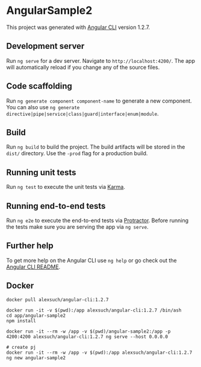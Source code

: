 # AngularSample2

This project was generated with [Angular CLI](https://github.com/angular/angular-cli) version 1.2.7.

## Development server

Run `ng serve` for a dev server. Navigate to `http://localhost:4200/`. The app will automatically reload if you change any of the source files.

## Code scaffolding

Run `ng generate component component-name` to generate a new component. You can also use `ng generate directive|pipe|service|class|guard|interface|enum|module`.

## Build

Run `ng build` to build the project. The build artifacts will be stored in the `dist/` directory. Use the `-prod` flag for a production build.

## Running unit tests

Run `ng test` to execute the unit tests via [Karma](https://karma-runner.github.io).

## Running end-to-end tests

Run `ng e2e` to execute the end-to-end tests via [Protractor](http://www.protractortest.org/).
Before running the tests make sure you are serving the app via `ng serve`.

## Further help

To get more help on the Angular CLI use `ng help` or go check out the [Angular CLI README](https://github.com/angular/angular-cli/blob/master/README.md).

## Docker

```
docker pull alexsuch/angular-cli:1.2.7

docker run -it -v $(pwd):/app alexsuch/angular-cli:1.2.7 /bin/ash
cd app/angular-sample2
npm install

docker run -it --rm -w /app -v $(pwd)/angular-sample2:/app -p 4200:4200 alexsuch/angular-cli:1.2.7 ng serve --host 0.0.0.0

# create pj
docker run -it --rm -w /app -v $(pwd):/app alexsuch/angular-cli:1.2.7 ng new angular-sample2
```